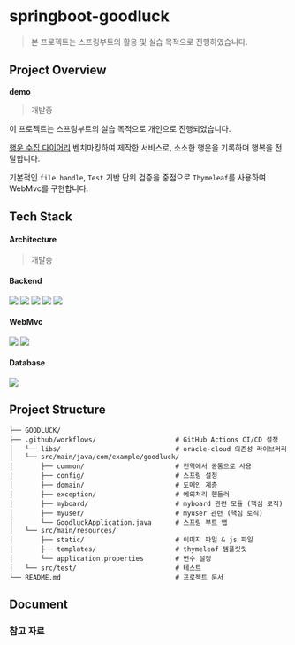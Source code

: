 # springboot-goodluck
> 본 프로젝트는 스프링부트의 활용 및 실습 목적으로 진행하였습니다.

## Project Overview
**demo**
> 개발중

이 프로젝트는 스프링부트의 실습 목적으로 개인으로 진행되었습니다. 

[행운 수집 다이어리](http://www.10x10.co.kr/shopping/category_prd.asp?itemid=4783393) 벤치마킹하여 제작한 서비스로, 소소한 행운을 기록하며 행복을 전달합니다.

기본적인 `file handle`, `Test` 기반 단위 검증을 중점으로 `Thymeleaf`를 사용하여 WebMvc를 구현합니다. 

## Tech Stack

#### Architecture
> 개발중

#### Backend
<div align=""> 
  <img src="https://img.shields.io/badge/Java17-007396?style=for-the-badge&logo=java&logoColor=white"/>
  <img src="https://img.shields.io/badge/SpringBoot-6DB33F?style=for-the-badge&logo=springboot&logoColor=white"/>
  <img src="https://img.shields.io/badge/Apache%20Tomcat-F8DC75?style=for-the-badge&logo=apachetomcat&logoColor=white"/>
  <img src="https://img.shields.io/badge/JdbcTemplate-007396?style=for-the-badge&logoColor=white"/>
  <img src="https://img.shields.io/badge/JUnit5-25A162?style=for-the-badge&logo=junit5&logoColor=white"/>
</div>

#### WebMvc
<div align="">
  <img src="https://img.shields.io/badge/thymeleaf-005F0F?style=for-the-badge&logo=thymeleaf&logoColor=white"/>
  <img src="https://img.shields.io/badge/bootstrap-7952B3?style=for-the-badge&logo=bootstrap&logoColor=white"/>
</div>

#### Database
<div align="">
  <img src="https://img.shields.io/badge/Oracle%20Cloud-DA291C?style=for-the-badge&logoColor=white"/> 
</div>

## Project Structure
```
├── GOODLUCK/
├── .github/workflows/                    # GitHub Actions CI/CD 설정
│   └── libs/                             # oracle-cloud 의존성 라이브러리 
│   └── src/main/java/com/example/goodluck/
│       ├── common/                       # 전역에서 공통으로 사용
│       ├── config/                       # 스프링 설정
│       ├── domain/                       # 도메인 계층
│       ├── exception/                    # 예외처리 핸들러
│       ├── myboard/                      # myboard 관련 모듈 (핵심 로직)
│       ├── myuser/                       # myuser 관련 (핵심 로직)
│       └── GoodluckApplication.java      # 스프링 부트 앱
│   └── src/main/resources/
│       ├── static/                       # 이미지 파일 & js 파일
│       ├── templates/                    # thymeleaf 템플릿릿
│       └── application.properties        # 변수 설정
│   └── src/test/                         # 테스트
└── README.md                             # 프로젝트 문서
```
## Document
### 참고 자료